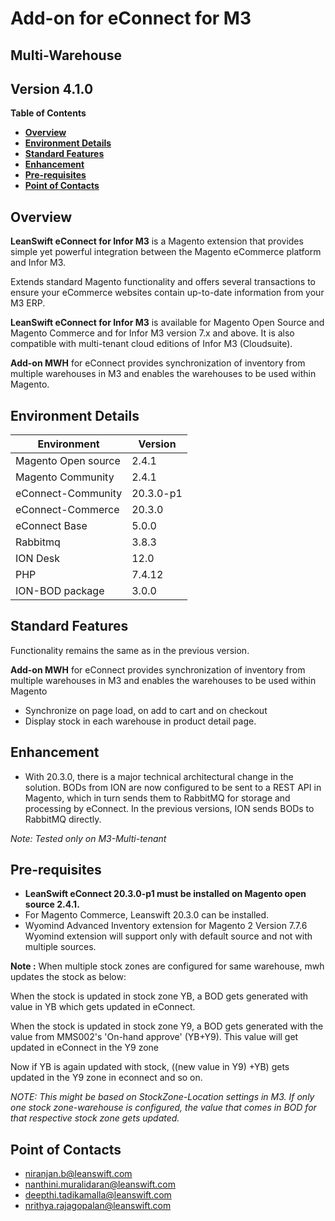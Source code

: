 
# Add-on for eConnect for M3

## **Multi-Warehouse**

## **Version 4.1.0**

**Table of Contents**


  - [**Overview**](#overview)
  - [**Environment Details**](#environment-details)
  - [**Standard Features**](#standard-features)
  - [**Enhancement**](#enhancement)
  - [**Pre-requisites**](#pre-requisites)
  - [**Point of Contacts**](#point-of-contacts)

## **Overview**

 **LeanSwift eConnect for Infor M3** is a Magento extension that provides simple yet powerful integration between the Magento eCommerce platform and Infor M3.

Extends standard Magento functionality and offers several transactions to ensure your eCommerce websites contain up-to-date information from your M3 ERP.

 **LeanSwift eConnect for Infor M3** is available for Magento Open Source and Magento Commerce and for Infor M3 version 7.x and above. It is also compatible with multi-tenant cloud editions of Infor M3 (Cloudsuite).

 **Add-on MWH** for eConnect provides synchronization of inventory from multiple warehouses in M3 and enables the warehouses to be used within Magento.

## **Environment Details**

| **Environment** | **Version** |
| --- | --- |
| Magento Open source | 2.4.1 |
| Magento Community | 2.4.1 |
| eConnect-Community | 20.3.0-p1 |
| eConnect-Commerce | 20.3.0 |
| eConnect Base | 5.0.0 |
| Rabbitmq | 3.8.3 |
| ION Desk | 12.0 |
| PHP | 7.4.12 |
| ION-BOD package | 3.0.0 |

## **Standard Features**

Functionality remains the same as in the previous version.

**Add-on MWH** for eConnect provides synchronization of inventory from multiple warehouses in M3 and enables the warehouses to be used within Magento

- Synchronize on page load, on add to cart and on checkout
- Display stock in each warehouse in product detail page.


## **Enhancement**

- With 20.3.0, there is a major technical architectural change in the solution. BODs from ION are now configured to be sent to a REST API in Magento, which in turn sends them to RabbitMQ for storage and processing by eConnect. In the previous versions, ION sends BODs to RabbitMQ directly.

_Note: Tested only on M3-Multi-tenant_

## **Pre-requisites**

- **LeanSwift eConnect 20.3.0-p1 must be installed on Magento open source 2.4.1.**
- For Magento Commerce, Leanswift 20.3.0 can be installed.
- Wyomind Advanced Inventory extension for Magento 2 Version 7.7.6
Wyomind extension will support only with default source and not with multiple sources.

**Note :**
 When multiple stock zones are configured for same warehouse, mwh updates the stock as below:

When the stock is updated in stock zone YB, a BOD gets generated with value in YB which gets updated in eConnect.

When the stock is updated in stock zone Y9, a BOD gets generated with the value from MMS002&#39;s &#39;On-hand approve&#39; (YB+Y9). This value will get updated in eConnect in the Y9 zone

Now if YB is again updated with stock, ((new value in Y9) +YB) gets updated in the Y9 zone in econnect and so on.

_NOTE: This might be based on StockZone-Location settings in M3. If only one stock zone-warehouse is configured, the value that comes in BOD for that respective stock zone gets updated._


## **Point of Contacts**

- [niranjan.b@leanswift.com](mailto:niranjan.b@leanswift.com)
- [nanthini.muralidaran@leanswift.com](mailto:nanthini.muralidaran@leanswift.com)
- [deepthi.tadikamalla@leanswift.com](mailto:deepthi.tadikamalla@leanswift.com)
- [nrithya.rajagopalan@leanswift.com](mailto:nrithya.rajagopalan@leanswift.com)



